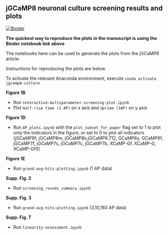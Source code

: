 ## jGCaMP8 neuronal culture screening results and plots
[![Binder](https://mybinder.org/badge_logo.svg)](https://mybinder.org/v2/gh/ilyakolb/jGCaMP8-neuron-culture-screen/HEAD)

**The quickest way to reproduce the plots in the manuscript is using the Binder notebook link above**

The notebooks here can be used to generate the plots from the jGCaMP8 article.




Instructions for reproducing the plots are below.

To activate the relevant Anaconda environment, execute `conda activate jgcamp8-culture`

**Figure 1B**

* Run `interactive-multiparameter-screening-plot.ipynb`
* Plot `Half-rise time (1 AP)` on x axis and `dprime (1AP)` on y axis

**Figure 1D**

* Run `AP_plots.ipynb` with the `plot_subset_for_paper` flag set to 1 to plot only the indicators in the figure; or set to 0 to plot all indicators (jGCaMP8f, jGCaMP8m, jGCaMP8s,jGCaMP8.712, GCaMP6s, GCaMP6f, jGCaMP7f, jGCaMP7s, jGCaMP7c, jGCaMP7b, XCaMP-Gf, XCaMP-G, XCaMP-Gf0)

**Figure 1E**

* Run `grand-avg-hits-plotting.ipynb` (1 AP data)

**Supp. Fig. 2**

* Run `screening_rounds_summary.ipynb`

**Supp. Fig. 3**

* Run `grand-avg-hits-plotting.ipynb` (3,10,160 AP data)

**Supp. Fig. 7**

* Run `linearity-assessment.ipynb`
